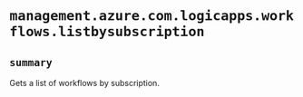 # `management.azure.com.logicapps.workflows.listbysubscription`

## `summary`
Gets a list of workflows by subscription.


